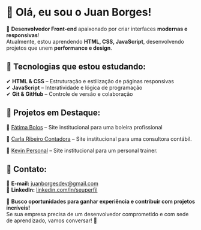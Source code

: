 # 👋 Olá, eu sou o Juan Borges!

🎯 **Desenvolvedor Front-end** apaixonado por criar interfaces **modernas e responsivas**!  
Atualmente, estou aprendendo **HTML, CSS, JavaScript**, desenvolvendo projetos que unem **performance e design**.  

## 🚀 Tecnologias que estou estudando:
✔ **HTML & CSS** – Estruturação e estilização de páginas responsivas  
✔ **JavaScript** – Interatividade e lógica de programação    
✔ **Git & GitHub** – Controle de versão e colaboração  

## 💼 Projetos em Destaque:
🔹 [Fátima Bolos](https://fatimabolos.com.br) – Site institucional para uma boleira profissional  

🔹 [Carla Ribeiro Contadora](https://carlaexacon.com.br/) – Site institucional para uma consultora contábil. 

🔹 [Kevin Personal](https://kevinpersonal.com.br/) – Site institucional para um personal trainer.


## 📩 Contato:
📧 **E-mail:** [juanborgesdev@gmail.com](mailto:juanborgesdev@gmail.com)  
🔗 **LinkedIn:** [linkedin.com/in/seuperfil](www.linkedin.com/in/juan-borges-3170a5349)  
 

📢 **Busco oportunidades para ganhar experiência e contribuir com projetos incríveis!**  
Se sua empresa precisa de um desenvolvedor comprometido e com sede de aprendizado, vamos conversar! 🚀  
